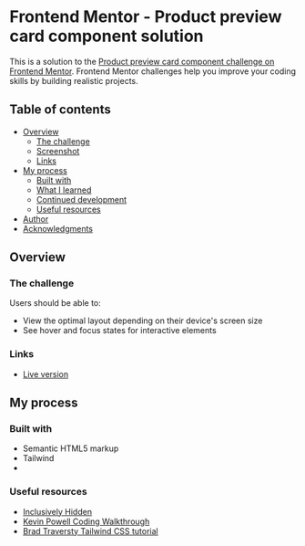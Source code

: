 # Frontend Mentor - Product preview card component solution

This is a solution to the [Product preview card component challenge on Frontend Mentor](https://www.frontendmentor.io/challenges/product-preview-card-component-GO7UmttRfa). Frontend Mentor challenges help you improve your coding skills by building realistic projects. 

## Table of contents

- [Overview](#overview)
  - [The challenge](#the-challenge)
  - [Screenshot](#screenshot)
  - [Links](#links)
- [My process](#my-process)
  - [Built with](#built-with)
  - [What I learned](#what-i-learned)
  - [Continued development](#continued-development)
  - [Useful resources](#useful-resources)
- [Author](#author)
- [Acknowledgments](#acknowledgments)

## Overview

### The challenge

Users should be able to:

- View the optimal layout depending on their device's screen size
- See hover and focus states for interactive elements

### Links
-  [Live version](https://sejunb.github.io/product-preview-card-component/)


## My process

### Built with
- Semantic HTML5 markup
- Tailwind
- 
### Useful resources
- [Inclusively Hidden](https://www.scottohara.me/blog/2017/04/14/inclusively-hidden.html)
- [Kevin Powell Coding Walkthrough](https://www.youtube.com/watch?v=B2WL6KkqhLQ)
- [Brad Traversty Tailwind CSS tutorial](https://www.youtube.com/watch?v=dFgzHOX84xQ&t=4723s)

